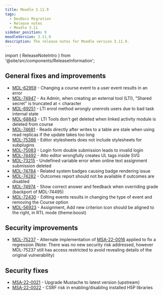 ```yaml
---
title: Moodle 3.11.9
tags:
  - DevDocs Migration
  - Release notes
  - Moodle 3.11
sidebar_position: 9
moodleVersion: 3.11.9
description: The release notes for Moodle version 3.11.9.
---
```


import { ReleaseNoteIntro } from '@site/src/components/ReleaseInformation';

<ReleaseNoteIntro releaseName={frontMatter.moodleVersion} />

## General fixes and improvements
<!-- cspell:disable -->
- [MDL-62959](https://tracker.moodle.org/browse/MDL-62959) - Changing a course event to a user event results in an error
- [MDL-74947](https://tracker.moodle.org/browse/MDL-74947) - As Admin, when creating an external tool (LTI), "Shared secret" is truncated at < character
- [MDL-69251](https://tracker.moodle.org/browse/MDL-69251) - LTI enrol method wrongly unenrols users due to bad task internal state
- [MDL-68843](https://tracker.moodle.org/browse/MDL-68843) - LTI Tools don't get deleted when linked activity module is deleted from course
- [MDL-74681](https://tracker.moodle.org/browse/MDL-74681) - Reads directly after writes to a table are stale when using read replicas if the update takes too long
- [MDL-75386](https://tracker.moodle.org/browse/MDL-75386) - Editor stylesheets does not include stylesheets for subplugins
- [MDL-75083](https://tracker.moodle.org/browse/MDL-75083) - Login form double submission leads to invalid login
- [MDL-74492](https://tracker.moodle.org/browse/MDL-74492) - Atto editor wrongfully creates UL tags inside SVG
- [MDL-73215](https://tracker.moodle.org/browse/MDL-73215) - Undefined variable error when online text assignment submission deleted
- [MDL-74784](https://tracker.moodle.org/browse/MDL-74784) - Related system badges causing badge rendering issue
- [MDL-74282](https://tracker.moodle.org/browse/MDL-74282) - Outcomes report should not be available if outcomes are disabled
- [MDL-74974](https://tracker.moodle.org/browse/MDL-74974) - Show correct answer and feedback when overriding grade (backport of MDL-74495)
- [MDL-72430](https://tracker.moodle.org/browse/MDL-72430) - Editing events results in changing the type of event and removing the Course option
- [MDL-56923](https://tracker.moodle.org/browse/MDL-56923) - Assignment, Add new criterion icon should be aligned to the right, in RTL mode (theme:boost)
<!-- cspell:enable -->

## Security improvements
<!-- cspell:disable -->
- [MDL-75237](https://tracker.moodle.org/browse/MDL-75237) - Alternate implementation of [MSA-22-0016](https://moodle.org/mod/forum/discuss.php?d=436457) applied to fix a regression (Note: There was no new security risk addressed, however MDL-75237 still has access restricted to avoid revealing details of the original vulnerability)
<!-- cspell:enable -->

## Security fixes
<!-- cspell:disable -->
- [MSA-22-0021](https://moodle.org/mod/forum/discuss.php?d=437684) - Upgrade Mustache to latest version (upstream)
- [MSA-22-0022](https://moodle.org/mod/forum/discuss.php?d=437685) - CSRF risk in enabling/disabling installed H5P libraries
<!-- cspell:enable -->
